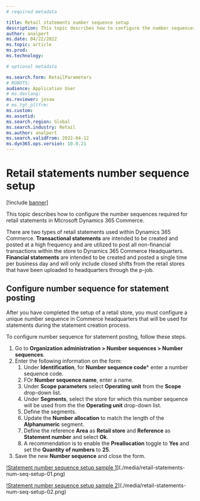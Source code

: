 ```yaml
---
# required metadata

title: Retail statements number sequence setup
description: This topic describes how to configure the number sequences required for retail statements in MIcrosoft Dynamics 365 Commerce.
author: analpert
ms.date: 04/22/2022
ms.topic: article
ms.prod: 
ms.technology: 

# optional metadata

ms.search.form: RetailParameters
# ROBOTS: 
audience: Application User
# ms.devlang: 
ms.reviewer: josaw
# ms.tgt_pltfrm: 
ms.custom: 
ms.assetid: 
ms.search.region: Global
ms.search.industry: Retail
ms.author: analpert
ms.search.validFrom: 2022-04-12
ms.dyn365.ops.version: 10.0.21
---
```


# Retail statements number sequence setup

[!include [banner](includes/banner.md)]

This topic describes how to configure the number sequences required for retail statements in MIcrosoft Dynamics 365 Commerce.

There are two types of retail statements used within Dynamics 365 Commerce. **Transactional statements** are intended to be created and posted at a high frequency and are utilized to post all non-financial transactions within the store to Dynamics 365 Commerce Headquarters. **Financial statements** are intended to be created and posted a single time per business day and will only include closed shifts from the retail stores that have been uploaded to headquarters through the p-job.

## Configure number sequence for statement posting

After you have completed the setup of a retail store, you must configure a unique number sequence in Commerce headquarters that will be used for statements during the statement creation process.

To configure number sequence for statement posting, follow these steps.

1. Go to **Organization administration \> Number sequences \> Number sequences**.
1. Enter the following information on the form:
    1. Under **Identification**, for **Number sequence code*** enter a number sequence code.
    1. FOr **Number sequence name**, enter a name.
    1. Under **Scope parameters** select **Operating unit** from the **Scope** drop-down list.
    1. Under **Segments**, select the store for which this number sequence will be used from the  the **Operating unit** drop-down list.
    1. Define the segments.
    1. Update the **Number allocation** to match the length of the **Alphanumeric** segment.
    1. Define the reference **Area** as **Retail store** and **Reference** as **Statement number** and select **Ok**.
    1. A recommendation is to enable the **Preallocation** toggle to **Yes** and set the **Quantity of numbers** to **25**.
 1. Save the new **Number sequence** and close the form.

[!Statement number sequence setup sample 1](./media/retail-statements-num-seq-setup-01.png)](./media/retail-statements-num-seq-setup-01.png)

[!Statement number sequence setup sample 2](./media/retail-statements-num-seq-setup-02.png)](./media/retail-statements-num-seq-setup-02.png)
